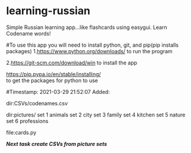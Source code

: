 # learning-russian
Simple Russian learning app...like flashcards using easygui. Learn Codename words!

#To use this app you will need to install python, git, and pip(pip installs packages)
1.https://www.python.org/downloads/
to run the program

2.https://git-scm.com/download/win
to install the app

https://pip.pypa.io/en/stable/installing/    
to get the packages for python to use


#Timestamp: 2021-03-29 21:52:07 
Added: 

dir:CSVs/codenames.csv 

dir:pictures/
     set 1	animals
     set 2	city
     set 3	family
     set 4	kitchen
     set 5	nature
     set 6	professions

file:cards.py

***Next task create CSVs from picture sets***
